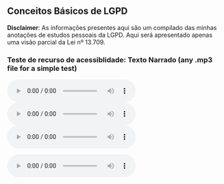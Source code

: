 ## Conceitos Básicos de LGPD

**Disclaimer**: As informações presentes aqui são um compilado das minhas anotações de estudos pessoais da LGPD. Aqui será apresentado apenas uma visão parcial da Lei nº 13.709.  
### Teste de recurso de acessiblidade: Texto Narrado (any .mp3 file for a simple test)

<audio controls src="https://github.com/acauatunari/LGPD-studies/blob/fe2630ab0629732e5112d3a89a3f7fb3169c70cf/acessibilidade/Fabio-Brazza-Cancelado.mp3"></audio>
<audio controls src="https://github.com/acauatunari/LGPD-studies/blob/main/acessibilidade/Fabio-Brazza-Cancelado.mp3"></audio>
<audio controls src="acessibilidade/Fabio-Brazza-Cancelado.mp3"></audio>

<audio ref='themeSong' src="https://github.com/acauatunari/LGPD-studies/blob/fe2630ab0629732e5112d3a89a3f7fb3169c70cf/acessibilidade/Fabio-Brazza-Cancelado.mp3" controls></audio>
